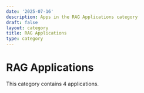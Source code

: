 ```yaml
---
date: '2025-07-16'
description: Apps in the RAG Applications category
draft: false
layout: category
title: RAG Applications
type: category
---
```


# RAG Applications

This category contains 4 applications.

